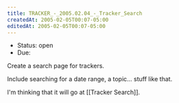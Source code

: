 ```yaml
---
title: TRACKER_-_2005.02.04_-_Tracker_Search
createdAt: 2005-02-05T00:07-05:00
editedAt: 2005-02-05T00:07-05:00
---
```


* Status: open
* Due: 

Create a search page for trackers.

Include searching for a date range, a topic... stuff like that.    

I'm thinking that it will go at [[Tracker Search]].

